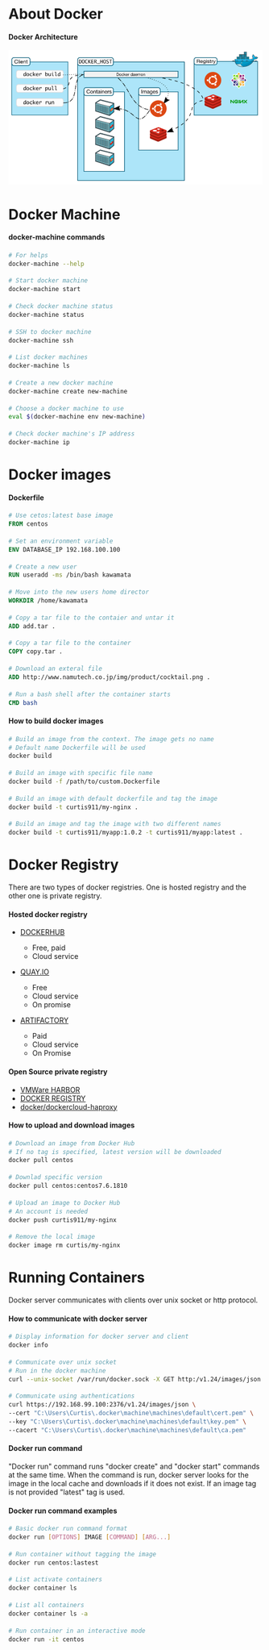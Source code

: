# About Docker



#### Docker Architecture
![alt docker](img/docker_architecture.png)


# Docker Machine


#### docker-machine commands
```bash
# For helps
docker-machine --help

# Start docker machine
docker-machine start

# Check docker machine status
docker-machine status

# SSH to docker machine
docker-machine ssh

# List docker machines
docker-machine ls

# Create a new docker machine
docker-machine create new-machine

# Choose a docker machine to use
eval $(docker-machine env new-machine)

# Check docker machine's IP address
docker-machine ip
```



# Docker images


#### Dockerfile
```dockerfile
# Use cetos:latest base image
FROM centos

# Set an environment variable
ENV DATABASE_IP 192.168.100.100

# Create a new user
RUN useradd -ms /bin/bash kawamata

# Move into the new users home director
WORKDIR /home/kawamata

# Copy a tar file to the contaier and untar it
ADD add.tar .

# Copy a tar file to the container
COPY copy.tar .

# Download an exteral file
ADD http://www.namutech.co.jp/img/product/cocktail.png .

# Run a bash shell after the container starts
CMD bash
```


#### How to build docker images

```bash
# Build an image from the context. The image gets no name
# Default name Dockerfile will be used
docker build

# Build an image with specific file name
docker build -f /path/to/custom.Dockerfile

# Build an image with default dockerfile and tag the image
docker build -t curtis911/my-nginx .

# Build an image and tag the image with two different names
docker build -t curtis911/myapp:1.0.2 -t curtis911/myapp:latest .
```



# Docker Registry


There are two types of docker registries. One is hosted registry and the other one is private registry.


#### Hosted docker registry
- [DOCKER](https://hub.docker.com/)[HUB](https://hub.docker.com/)
  - Free, paid
  - Cloud service

- [QUAY.IO](https://quay.io/)
  - Free
  - Cloud service
  - On promise

- [ARTIFACTORY](https://www.jfrog.com/artifactory/)
  - Paid
  - Cloud service
  - On Promise


#### Open Source private registry

- [VMWare HARBOR](http://vmware.github.io/harbor/)
- [DOCKER REGISTRY](https://docs.docker.com/registry/deploying/)
- [docker/dockercloud-haproxy](https://github.com/docker/dockercloud-haproxy)


#### How to upload and download images

```bash
# Download an image from Docker Hub
# If no tag is specified, latest version will be downloaded
docker pull centos

# Downlad specific version
docker pull centos:centos7.6.1810

# Upload an image to Docker Hub
# An account is needed
docker push curtis911/my-nginx

# Remove the local image
docker image rm curtis/my-nginx
```



# Running Containers


Docker server communicates with clients over unix socket or http protocol.


#### How to communicate with docker server

```bash
# Display information for docker server and client
docker info

# Communicate over unix socket
# Run in the docker machine
curl --unix-socket /var/run/docker.sock -X GET http:/v1.24/images/json

# Communicate using authentications
curl https://192.168.99.100:2376/v1.24/images/json \
--cert "C:\Users\Curtis\.docker\machine\machines\default\cert.pem" \
--key "C:\Users\Curtis\.docker\machine\machines\default\key.pem" \
--cacert "C:\Users\Curtis\.docker\machine\machines\default\ca.pem"
```


#### Docker run command


"Docker run" command runs "docker create" and "docker start" commands at the same time. When the command is run, docker server looks for the image in the local cache and downloads if it does not exist. If an image tag is not provided "latest" tag is used.


#### Docker run command examples

```bash
# Basic docker run command format
docker run [OPTIONS] IMAGE [COMMAND] [ARG...]

# Run container without tagging the image
docker run centos:lastest

# List activate containers
docker container ls

# List all containers
docker container ls -a

# Run container in an interactive mode
docker run -it centos 
```